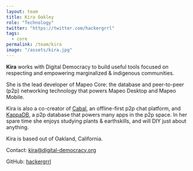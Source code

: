 ```yaml
---
layout: team
title: Kira Oakley
role: "Technology"
twitter: "https://twitter.com/hackergrrl"
tags:
  - core
permalink: /team/kira
image: "/assets/kira.jpg"
---
```


**Kira** works with Digital Democracy to build useful tools focused on
respecting and empowering marginalized & indigenous communities.

She is the lead developer of Mapeo Core: the database and peer-to-peer (p2p)
networking technology that powers Mapeo Desktop and Mapeo Mobile.

Kira is also a co-creator of [Cabal](https://cabal.chat), an offline-first p2p
chat platform, and [KappaDB](https://github.com/kappa-db), a p2p database that
powers many apps in the p2p space. In her spare time she enjoys studying plants
& earthskills, and will DIY just about anything.

Kira is based out of Oakland, California.

Contact: [kira@digital-democracy.org](mailto:kira@digital-democracy.org)

GitHub: [hackergrrl](https://github.com/noffle)
